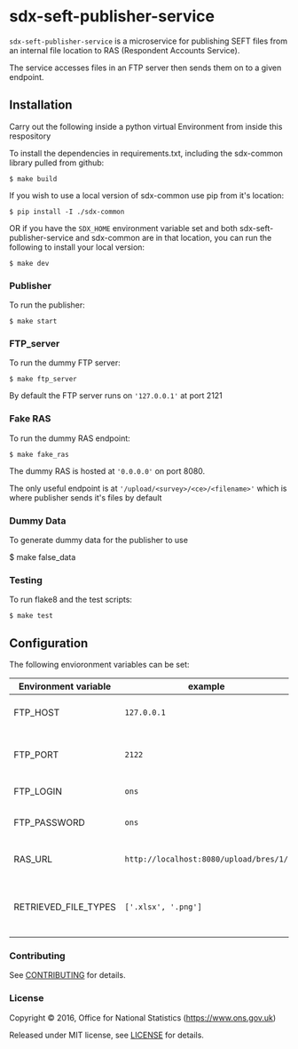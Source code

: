 # sdx-seft-publisher-service

``sdx-seft-publisher-service`` is a microservice for publishing SEFT files from an internal file location to RAS (Respondent Accounts Service).

The service accesses files in an FTP server then sends them on to a given endpoint.

## Installation
Carry out the following inside a python virtual Environment from inside this respository

To install the dependencies in requirements.txt, including the sdx-common library pulled from github:

    $ make build

If you wish to use a local version of sdx-common use pip from it's location:

    $ pip install -I ./sdx-common

OR if you have the `SDX_HOME` environment variable set and both sdx-seft-publisher-service and sdx-common are in that location, you can run the following to install your local version:

    $ make dev

### Publisher

To run the publisher:

    $ make start

### FTP_server

To run the dummy FTP server:

    $ make ftp_server

By default the FTP server runs on `'127.0.0.1'` at port 2121

### Fake RAS

To run the dummy RAS endpoint:

    $ make fake_ras

The dummy RAS is hosted at `'0.0.0.0'` on port 8080.

The only useful endpoint is at `'/upload/<survey>/<ce>/<filename>'` which is where publisher sends it's files by default

### Dummy Data

To generate dummy data for the publisher to use

  $ make false_data

### Testing

To run flake8 and the test scripts:

    $ make test

## Configuration

The following envioronment variables can be set:

| Environment variable      | example                                 | Description
|---------------------------|-----------------------------------------|---------------
| FTP_HOST                  | ``127.0.0.1``                           | IP address of the FTP server
| FTP_PORT                  | ``2122``                                | PORT that the FTP server is running on
| FTP_LOGIN                 | ``ons``                                 | Login for FTP server
| FTP_PASSWORD              | ``ons``                                 | Password for FTP server
| RAS_URL                   | ``http://localhost:8080/upload/bres/1/``| Base URL to send files to
| RETRIEVED_FILE_TYPES      | ``['.xlsx', '.png']``                   | File types that will be retrieved from the FTP


### Contributing

See [CONTRIBUTING](CONTRIBUTING) for details.

### License

Copyright ©‎ 2016, Office for National Statistics (https://www.ons.gov.uk)

Released under MIT license, see [LICENSE](LICENSE) for details.
